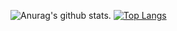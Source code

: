![Anurag's github stats](https://github-readme-stats.vercel.app/api?username=GustavoQuaresma&show_icons=true&theme=radical).
[![Top Langs](https://github-readme-stats.vercel.app/api/top-langs/?username=GustavoQuaresma&layout=compact&theme=radical)](https://github.com/GustavoQuaresma/github-readme-stats)
